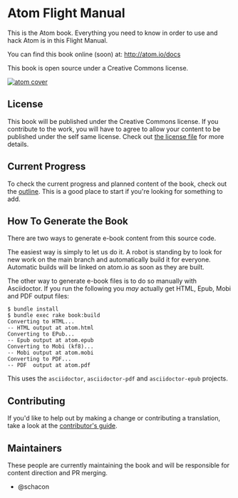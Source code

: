# Atom Flight Manual

This is the Atom book. Everything you need to know in order to use and hack Atom is in this Flight Manual.

You can find this book online (soon) at: http://atom.io/docs

This book is open source under a Creative Commons license.

[![atom cover](https://cloud.githubusercontent.com/assets/70/5341501/de057c62-7ef6-11e4-8926-42b6802d6d38.png)](https://github.com/atom/docs/releases/latest)

## License

This book will be published under the Creative Commons license. If you contribute to the work, you will have to agree to allow your content to be published under the self same license. Check out [the license file](LICENSE.asc) for more details.

## Current Progress

To check the current progress and planned content of the book, check out the [outline](outline.md). This is a good place to start if you're looking for something to add.

## How To Generate the Book

There are two ways to generate e-book content from this source code.

The easiest way is simply to let us do it. A robot is standing by to look for new work on the main branch and automatically build it for everyone. Automatic builds will be linked on atom.io as soon as they are built.

The other way to generate e-book files is to do so manually with Asciidoctor. If you run the following you _may_ actually get HTML, Epub, Mobi and PDF output files:

````
$ bundle install
$ bundle exec rake book:build
Converting to HTML...
-- HTML output at atom.html
Converting to EPub...
-- Epub output at atom.epub
Converting to Mobi (kf8)...
-- Mobi output at atom.mobi
Converting to PDF...
-- PDF  output at atom.pdf
````

This uses the `asciidoctor`, `asciidoctor-pdf` and `asciidoctor-epub` projects.

## Contributing

If you'd like to help out by making a change or contributing a translation, take a look at the [contributor's guide](CONTRIBUTING.md).

## Maintainers

These people are currently maintaining the book and will be responsible for content direction and PR merging.

- @schacon
